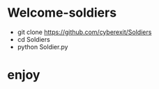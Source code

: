 # Welcome-soldiers
- git clone https://github.com/cyberexit/Soldiers
- cd Soldiers
- python Soldier.py

# enjoy 
